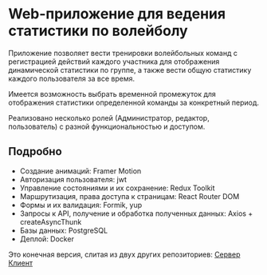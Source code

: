 # Web-приложение для ведения статистики по волейболу

Приложение позволяет вести тренировки волейбольных команд с регистрацией действий каждого участника для отображения динамической статистики по группе, а также вести общую статистику каждого пользователя за все время.

Имеется возможность выбрать временной промежуток для отображения статистики определенной команды за конкретный период.

Реализовано несколько ролей (Администратор, редактор, пользователь) с разной функциональностью и доступом.

## Подробно

- Создание анимаций: Framer Motion
- Авторизация пользователя: jwt
- Управление состояниями и их сохранение: Redux Toolkit
- Маршрутизация, права доступа к страницам: React Router DOM
- Формы и их валидация: Formik, yup
- Запросы к API, получение и обработка полученных данных: Axios + createAsyncThunk
- Базы данных: PostgreSQL
- Деплой: Docker

Это конечная версия, слитая из двух других репозиториев:
[Сервер](https://github.com/Bogdan-67/server-volleyball)
[Клиент](https://github.com/RaKeD1/sport-app)
